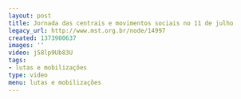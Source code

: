 ```yaml
---
layout: post
title: Jornada das centrais e movimentos sociais no 11 de julho
legacy_url: http://www.mst.org.br/node/14997
created: 1373900637
images: ''
video: j58lp9Ub83U
tags:
- lutas e mobilizações
type: video
menu: lutas e mobilizações
---
```



 
